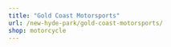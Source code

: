 ```yaml
---
title: "Gold Coast Motorsports"
url: /new-hyde-park/gold-coast-motorsports/
shop: motorcycle
---
```

